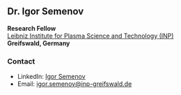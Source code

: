 ## Dr. Igor Semenov

**Research Fellow**  
[Leibniz Institute for Plasma Science and Technology (INP)](https://www.inp-greifswald.de/)  
**Greifswald, Germany**

### Contact

- LinkedIn: [Igor Semenov](https://de.linkedin.com/in/igor-semenov-959564197)
- Email: [igor.semenov@inp-greifswald.de](mailto:igor.semenov@inp-greifswald.de)

